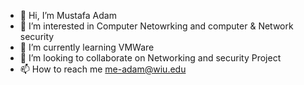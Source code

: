 - 👋 Hi, I’m Mustafa Adam
- 👀 I’m interested in Computer Netowrking and computer & Network security
- 🌱 I’m currently learning VMWare
- 💞️ I’m looking to collaborate on Networking and security Project 
- 📫 How to reach me me-adam@wiu.edu

<!---
me-adam/me-adam is a ✨ special ✨ repository because its `README.md` (this file) appears on your GitHub profile.
You can click the Preview link to take a look at your changes.
--->
